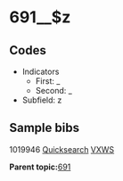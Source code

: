 # 691\_\_$z

## Codes

-   Indicators
    -   First: \_
    -   Second: \_
-   Subfield: z

## Sample bibs

1019946 [Quicksearch](https://search.library.yale.edu/catalog/1019946) [VXWS](http://prodorbis.library.yale.edu:7014/vxws/GetHoldingsService?bibId=1019946)

**Parent topic:**[691](../../tags/691/691.md)

